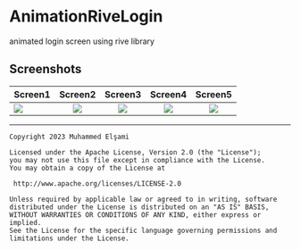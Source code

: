 # AnimationRiveLogin
animated login screen using rive library

## Screenshots

  Screen1  | Screen2            |  Screen3  |  Screen4 |  Screen5 
:-------------------------|:-------------------------:|:-------------------------:|:-------------------------:|:-------------------------:
![](https://github.com/muhammedelsami/Animated-Login-Form/blob/main/assets/screen.gif)   |   ![](https://github.com/muhammedelsami/Animated-Login-Form/blob/main/assets/2.jpg)  |  ![](https://github.com/muhammedelsami/Animated-Login-Form/blob/main/assets/3.jpg)|  ![](https://github.com/muhammedelsami/Animated-Login-Form/blob/main/assets/4.jpg)|  ![](https://github.com/muhammedelsami/Animated-Login-Form/blob/main/assets/5.jpg)

---------------------------------------------------------


```
Copyright 2023 Muhammed Elşami

Licensed under the Apache License, Version 2.0 (the "License");
you may not use this file except in compliance with the License.
You may obtain a copy of the License at

 http://www.apache.org/licenses/LICENSE-2.0

Unless required by applicable law or agreed to in writing, software
distributed under the License is distributed on an "AS IS" BASIS,
WITHOUT WARRANTIES OR CONDITIONS OF ANY KIND, either express or implied.
See the License for the specific language governing permissions and
limitations under the License.

